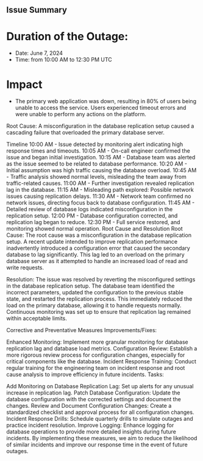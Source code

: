 ## Issue Summary
# Duration of the Outage:
* Date: June 7, 2024 
* Time: from 10:00 AM to 12:30 PM UTC

# Impact 
* The primary web application was down, resulting in 80% of users being unable to access the service. Users experienced timeout errors and were unable to perform any actions on the platform.

Root Cause: A misconfiguration in the database replication setup caused a cascading failure that overloaded the primary database server.

Timeline
10:00 AM - Issue detected by monitoring alert indicating high response times and timeouts.
10:05 AM - On-call engineer confirmed the issue and began initial investigation.
10:15 AM - Database team was alerted as the issue seemed to be related to database performance.
10:20 AM - Initial assumption was high traffic causing the database overload.
10:45 AM - Traffic analysis showed normal levels, misleading the team away from traffic-related causes.
11:00 AM - Further investigation revealed replication lag in the database.
11:15 AM - Misleading path explored: Possible network issues causing replication delays.
11:30 AM - Network team confirmed no network issues, directing focus back to database configuration.
11:45 AM - Detailed review of database logs indicated misconfiguration in the replication setup.
12:00 PM - Database configuration corrected, and replication lag began to reduce.
12:30 PM - Full service restored, and monitoring showed normal operation.
Root Cause and Resolution
Root Cause: The root cause was a misconfiguration in the database replication setup. A recent update intended to improve replication performance inadvertently introduced a configuration error that caused the secondary database to lag significantly. This lag led to an overload on the primary database server as it attempted to handle an increased load of read and write requests.

Resolution: The issue was resolved by reverting the misconfigured settings in the database replication setup. The database team identified the incorrect parameters, updated the configuration to the previous stable state, and restarted the replication process. This immediately reduced the load on the primary database, allowing it to handle requests normally. Continuous monitoring was set up to ensure that replication lag remained within acceptable limits.

Corrective and Preventative Measures
Improvements/Fixes:

Enhanced Monitoring: Implement more granular monitoring for database replication lag and database load metrics.
Configuration Review: Establish a more rigorous review process for configuration changes, especially for critical components like the database.
Incident Response Training: Conduct regular training for the engineering team on incident response and root cause analysis to improve efficiency in future incidents.
Tasks:

Add Monitoring on Database Replication Lag: Set up alerts for any unusual increase in replication lag.
Patch Database Configuration: Update the database configuration with the corrected settings and document the changes.
Review and Document Configuration Changes: Create a standardized checklist and approval process for all configuration changes.
Incident Response Drills: Schedule quarterly drills to simulate outages and practice incident resolution.
Improve Logging: Enhance logging for database operations to provide more detailed insights during future incidents.
By implementing these measures, we aim to reduce the likelihood of similar incidents and improve our response time in the event of future outages.
